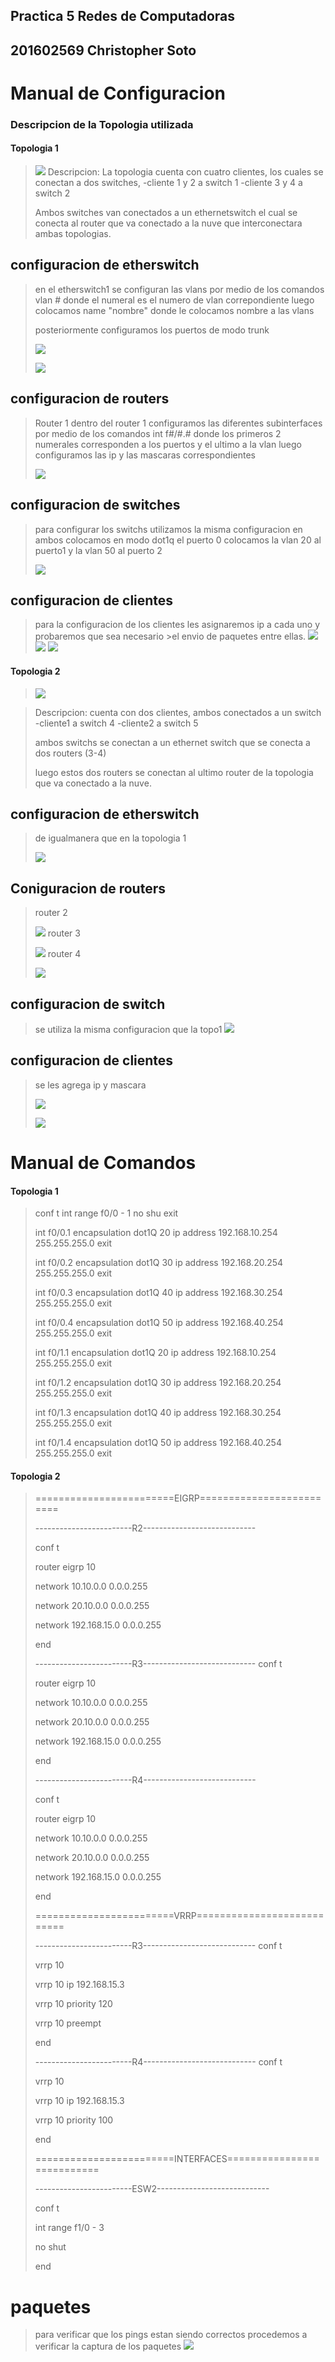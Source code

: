 ## Practica 5 Redes de Computadoras 
## 201602569 Christopher Soto

# Manual de Configuracion
>
### Descripcion de la Topologia utilizada 
#### Topologia 1
> ![](/TOPO1%20P5/topologia.png)
> Descripcion:
> La topologia cuenta con cuatro clientes, los cuales se conectan a dos switches,
>    -cliente 1 y 2 a switch 1
>    -cliente 3 y 4 a switch 2
>
> Ambos switches van conectados a un ethernetswitch el cual se conecta al router que va
> conectado a la nuve que interconectara ambas topologias.
>
>
>
## configuracion de etherswitch
>
>en el etherswitch1 se configuran las vlans por medio de los comandos vlan # donde el numeral es el
>numero de vlan correpondiente luego colocamos name "nombre" donde le colocamos nombre a las vlans
>
>
>posteriormente configuramos los puertos de modo trunk
>
> ![](/TOPO1%20P5/eter1.png)
>
> ![](/TOPO1%20P5/eter.png)

## configuracion de routers
>
>Router 1
>dentro del router 1 configuramos las diferentes subinterfaces por medio de los comandos 
> int f#/#.# donde los primeros 2 numerales corresponden a los puertos y el ultimo a la vlan
> luego configuramos las ip y las mascaras correspondientes
>
> ![](/TOPO1%20P5/router1.png)
## configuracion de switches
>
> para configurar los switchs utilizamos la misma configuracion en ambos
> colocamos en modo dot1q el puerto 0
> colocamos la vlan 20 al puerto1 y la vlan 50 al puerto 2
>
> ![](/TOPO1%20P5/switch.png)
## configuracion de clientes
> para la configuracion de los clientes les asignaremos ip a cada uno y probaremos que sea necesario >el envio de paquetes entre ellas.
> ![](/TOPO1%20P5/cliente1.png)
> ![](/TOPO1%20P5/cliente2.png)
> ![](/TOPO1%20P5/tini.png)
#### Topologia 2

> ![](/TOPO%202%20P5/topo.png)

> Descripcion:
> cuenta con dos clientes, ambos conectados a un switch
>   -cliente1 a switch 4
>   -cliente2 a switch 5
>
> ambos switchs se conectan a un ethernet switch que se conecta a dos routers (3-4)
>
> luego estos dos routers se conectan al ultimo router de la topologia que va conectado a la nuve.
>
>
## configuracion de etherswitch

>
> de igualmanera que en la topologia 1
>
> ![](/TOPO%202%20P5/eter2.png)
>
>
## Coniguracion de routers

>
>
>router 2
>
>
> ![](/TOPO%202%20P5/router2.png)
>router 3
>
>
> ![](/TOPO%202%20P5/router3.png)
>router 4
>
>
> ![](/TOPO%202%20P5/router4.png)
>
>
## configuracion de switch
>
> se utiliza la misma configuracion que la topo1
> ![](/TOPO%202%20P5/switch.png)
>
>
## configuracion de clientes
> se les agrega ip y mascara
> 
> ![](/TOPO%202%20P5/cliente1.png)
>
> ![](/TOPO%202%20P5/cliente2.png)
>

# Manual de Comandos

#### Topologia 1
>conf t 
>int range f0/0 - 1
>no shu
>exit
>
>int f0/0.1
>encapsulation dot1Q 20
>ip address 192.168.10.254 255.255.255.0
>exit
>
>int f0/0.2
>encapsulation dot1Q 30
>ip address 192.168.20.254 255.255.255.0
>exit
>
>int f0/0.3
>encapsulation dot1Q 40
>ip address 192.168.30.254 255.255.255.0
>exit
>
>int f0/0.4
>encapsulation dot1Q 50
>ip address 192.168.40.254 255.255.255.0
>exit
>
>int f0/1.1
>encapsulation dot1Q 20
>ip address 192.168.10.254 255.255.255.0
>exit
>
>int f0/1.2
>encapsulation dot1Q 30
>ip address 192.168.20.254 255.255.255.0
>exit
>
>int f0/1.3
>encapsulation dot1Q 40
>ip address 192.168.30.254 255.255.255.0
>exit
>
>int f0/1.4
>encapsulation dot1Q 50
>ip address 192.168.40.254 255.255.255.0
>exit
>
>
>
#### Topologia 2
>========================EIGRP=========================
>
>
>------------------------R2----------------------------
>
>conf t
>
>router eigrp 10
>
>network 10.10.0.0 0.0.0.255
>
>network 20.10.0.0 0.0.0.255
>
>network 192.168.15.0 0.0.0.255
>
>end
>
>------------------------R3----------------------------
>conf t
>
>router eigrp 10
>
>network 10.10.0.0 0.0.0.255
>
>network 20.10.0.0 0.0.0.255
>
>network 192.168.15.0 0.0.0.255
>
>end
>
>------------------------R4----------------------------
>
>conf t
>
>router eigrp 10
>
>network 10.10.0.0 0.0.0.255
>
>network 20.10.0.0 0.0.0.255
>
>network 192.168.15.0 0.0.0.255
>
>end
>
>========================VRRP===========================
>
>------------------------R3----------------------------
>conf t
>
>vrrp 10
>
>vrrp 10 ip 192.168.15.3
>
>vrrp 10 priority 120
>
>vrrp 10 preempt
>
>end
>
>------------------------R4----------------------------
>conf t
>
>vrrp 10
>
>vrrp 10 ip 192.168.15.3
>
>vrrp 10 priority 100
>
>end
>
>========================INTERFACES===========================
>
>------------------------ESW2----------------------------
>
>conf t
>
>int range f1/0 - 3
>
>no shut
>
>end




# paquetes
> para verificar que los pings estan siendo correctos procedemos a verificar la captura de los paquetes
> ![](/TOPO1%20P5/paquetes5.png)
